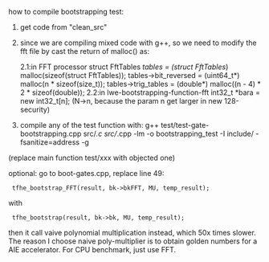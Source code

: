 how to compile bootstrapping test:
1. get code from "clean_src"
2. since we are compiling mixed code with g++, so we need to modify the fft file by cast the return of malloc() as:

    2.1:in FFT processor
        struct FftTables *tables = (struct FftTables*) malloc(sizeof(struct FftTables));
        tables->bit_reversed = (uint64_t*) malloc(n * sizeof(size_t));
        tables->trig_tables = (double*) malloc((n - 4) * 2 * sizeof(double));
    2.2:in lwe-bootstrapping-function-fft
        int32_t *bara = new int32_t[n]; (N->n, because the param n get larger in new 128-security)

3. compile any of the test function with: g++ test/test-gate-bootstrapping.cpp src/*.c src/*.cpp -lm -o bootstrapping_test -I include/ -fsanitize=address -g


(replace main function test/xxx with objected one)


optional: go to boot-gates.cpp, replace line 49:

     tfhe_bootstrap_FFT(result, bk->bkFFT, MU, temp_result);
with 
     
     tfhe_bootstrap(result, bk->bk, MU, temp_result);

then it call vaive polynomial multiplication instead, which 50x times slower. The reason I choose naive poly-multiplier is to obtain golden numbers for a AIE accelerator. For CPU benchmark, just use FFT.
